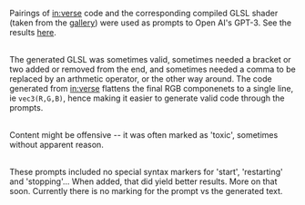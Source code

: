 Pairings of [in:verse](https://inverse.website/) code and the corresponding compiled GLSL shader (taken from the [gallery](https://gallery.inverse.website/)) were used as prompts to Open AI's GPT-3. See the results [here](http://gpt3.inverse.website/). <br><br>

The generated GLSL was sometimes valid, sometimes needed a bracket or two added or removed from the end, and sometimes needed a comma to be replaced by an arthmetic operator, or the other way around. The code generated from [in:verse](https://github.com/noisyneuron/inverse) flattens the final RGB componenets to a single line, ie `vec3(R,G,B)`, hence making it easier to generate valid code through the prompts.<br><br>

Content might be offensive -- it was often marked as 'toxic', sometimes without apparent reason. <br><br>

These prompts included no special syntax markers for 'start', 'restarting' and 'stopping'... When added, that did yield better results. More on that soon. Currently there is no marking for the prompt vs the generated text.
